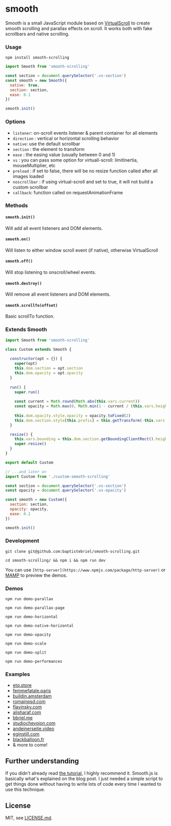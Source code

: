 # smooth

Smooth is a small JavaScript module based on [VirtualScroll](http://www.everyday3d.com/blog/index.php/2014/08/18/smooth-scrolling-with-virtualscroll/) to create smooth scrolling and parallax effects on scroll.
It works both with fake scrollbars and native scrolling.

### Usage

`npm install smooth-scrolling`

```javascript
import Smooth from 'smooth-scrolling'

const section = document.querySelector('.vs-section')
const smooth = new Smooth({
  native: true,
  section: section,
  ease: 0.1
})

smooth.init()
```

### Options

- `listener`: on-scroll events listener & parent container for all elements
- `direction` : vertical or horizontal scrolling behavior
- `native`: use the default scrollbar
- `section` : the element to transform
- `ease` : the easing value (usually between 0 and 1)
- `vs` : you can pass some option for virtuall-scroll: limitInertia, mouseMultiplier, etc
- `preload` : if set to false, there will be no resize function called after all images loaded
- `noscrollbar` : if using virtual-scroll and set to true, it will not build a custom scrollbar
- `callback`: function called on requestAnimationFrame

### Methods

#### `smooth.init()`

Will add all event listeners and DOM elements.

#### `smooth.on()`

Will listen to either window scroll event (if native), otherwise VirtualScroll

#### `smooth.off()`

Will stop listening to onscroll/wheel events.

#### `smooth.destroy()`

Will remove all event listeners and DOM elements.

#### `smooth.scrollTo(offset)`

Basic scrollTo function.

### Extends Smooth

```javascript
import Smooth from 'smooth-scrolling'

class Custom extends Smooth {
  
  constructor(opt = {}) {
    super(opt)
    this.dom.section = opt.section
    this.dom.opacity = opt.opacity
  }
  
  run() {
    super.run()
    
    const current = Math.round(Math.abs(this.vars.current))
    const opacity = Math.max(0, Math.min(1 - current / (this.vars.height * .5), 1))
    
    this.dom.opacity.style.opacity = opacity.toFixed(2)
    this.dom.section.style[this.prefix] = this.getTransform(-this.vars.current.toFixed(2))
  }

  resize() {
    this.vars.bounding = this.dom.section.getBoundingClientRect().height - this.vars.height
    super.resize()
  }
}

export default Custom
```

```javascript
// ...and later on
import Custom from './custom-smooth-scrolling'

const section = document.querySelector('.vs-section')
const opacity = document.querySelector('.vs-opacity')

const smooth = new Custom({
  section: section,
  opacity: opacity,
  ease: 0.1
})

smooth.init()
```

### Development

`git clone git@github.com:baptistebriel/smooth-scrolling.git`

`cd smooth-scrolling/ && npm i && npm run dev`

You can use `[http-server](https://www.npmjs.com/package/http-server)` or [MAMP](https://www.mamp.info) to preview the demos.

### Demos

`npm run demo-parallax`

`npm run demo-parallax-page`

`npm run demo-horizontal`

`npm run demo-native-horizontal`

`npm run demo-opacity`

`npm run demo-scale`

`npm run demo-split`

`npm run demo-performances`

### Examples

- [etq.store](http://etq.store)
- [femmefatale.paris](http://femmefatale.paris)
- [buildin.amsterdam](http://buildin.amsterdam)
- [romainpsd.com](https://romainpsd.com)
- [flavinsky.com](http://flavinsky.com)
- [alisharaf.com](http://alisharaf.com)
- [bbriel.me](http://bbriel.me)
- [studiochevojon.com](http://studiochevojon.com)
- [andeinerseite.video](http://andeinerseite.video)
- [eginstill.com](http://eginstill.com)
- [blackballoon.fr](http://www.blackballoon.fr)
- & more to come!

## Further understanding

If you didn't already read [the tutorial](http://www.everyday3d.com/blog/index.php/2014/08/18/smooth-scrolling-with-virtualscroll/), I highly recommend it.
Smooth.js is basically what's explained on the blog post. I just needed a simple script to get things done without having to write lots of code every time I wanted to use this technique.

## License

MIT, see [LICENSE.md](https://github.com/BaptisteBriel/smooth/blob/master/LICENSE).
